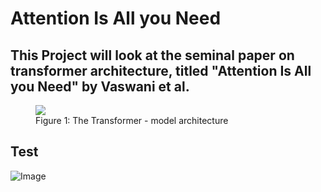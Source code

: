 # Attention Is All you Need

## This Project will look at the seminal paper on transformer architecture, titled "Attention Is All you Need" by Vaswani et al. 


<figure>
  <img src="https://github.com/user-attachments/assets/a882c2de-a84b-4d5e-8d20-1e9f22a2240e" />
  <figcaption>Figure 1: The Transformer - model architecture </figcaption>
</figure>

## Test

![Image](https://github.com/user-attachments/assets/a882c2de-a84b-4d5e-8d20-1e9f22a2240e)
